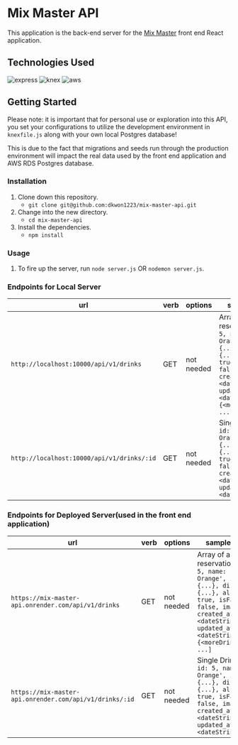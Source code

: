 # Mix Master API

This application is the back-end server for the [Mix Master](https://github.com/lalonggone/mix-master-fe) front end React application. 

## Technologies Used
<div>
    <img src='https://img.shields.io/badge/Express-000000.svg?style=for-the-badge&logo=Express&logoColor=white' alt='express'/>
    <img src='https://img.shields.io/badge/Knex.js-D26B38.svg?style=for-the-badge&logo=knexdotjs&logoColor=white' alt='knex'/>
    <img src='https://img.shields.io/badge/PostgreSQL-4169E1.svg?style=for-the-badge&logo=PostgreSQL&logoColor=white' alt='aws'/>
</div>

## Getting Started

Please note: it is important that for personal use or exploration into this API, you set your configurations to utilize the development environment in `knexfile.js` along with your own
local Postgres database!

This is due to the fact that migrations and seeds run through the production environment will impact the real data used by the front end application and AWS RDS Postgres database.

### Installation

1. Clone down this repository.
    - `git clone git@github.com:dkwon1223/mix-master-api.git`
2. Change into the new directory.
    - `cd mix-master-api`
3. Install the dependencies.
    - `npm install`


### Usage

1. To fire up the server, run `node server.js` OR `nodemon server.js`.

### Endpoints for Local Server

| url | verb | options | sample response |
| ----|------|---------|---------------- |
| `http://localhost:10000/api/v1/drinks` | GET | not needed | Array of all existing reservations: `[{ id: 5, name: 'Campari Orange', ingredients: {...}, directions: {...}, alcoholic: true, isFavorite: false, image: <url> created_at: <dateString>, updated_at: <dateString> }, {<moreDrinkObjects>}, ...]` |
| `http://localhost:10000/api/v1/drinks/:id` | GET | not needed | Single Drink(by id): `{ id: 5, name: 'Campari Orange', ingredients: {...}, directions: {...}, alcoholic: true, isFavorite: false, image: <url> created_at: <dateString>, updated_at: <dateString> }` |


### Endpoints for Deployed Server(used in the front end application)

| url | verb | options | sample response |
| ----|------|---------|---------------- |
| `https://mix-master-api.onrender.com/api/v1/drinks` | GET | not needed | Array of all existing reservations: `[{ id: 5, name: 'Campari Orange', ingredients: {...}, directions: {...}, alcoholic: true, isFavorite: false, image: <url> created_at: <dateString>, updated_at: <dateString> }, {<moreDrinkObjects>}, ...]` |
| `https://mix-master-api.onrender.com/api/v1/drinks/:id` | GET | not needed | Single Drink(by id): `{ id: 5, name: 'Campari Orange', ingredients: {...}, directions: {...}, alcoholic: true, isFavorite: false, image: <url> created_at: <dateString>, updated_at: <dateString> }` |

